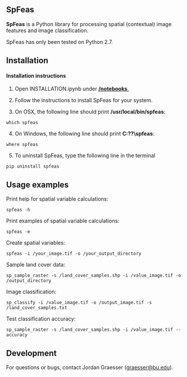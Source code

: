 SpFeas
-----

**SpFeas** is a Python library for processing spatial (contextual) image features and image classification.

SpFeas has only been tested on Python 2.7. 

Installation
------------
#### Installation instructions

1) Open INSTALLATION.ipynb under [**/notebooks**.](https://github.com/jgrss/spfeas/tree/master/notebooks)

2) Follow the instructions to install SpFeas for your system.

3) On OSX, the following line should print **/usr/local/bin/spfeas**:

```
which spfeas
```

4) On Windows, the following line should print **C:\??\spfeas**:

```
where spfeas
```

5) To uninstall SpFeas, type the following line in the terminal

```
pip uninstall spfeas
```

Usage examples
-----

Print help for spatial variable calculations:

```
spfeas -h
```

Print examples of spatial variable calculations:

```
spfeas -e
```

Create spatial variables:

```
spfeas -i /your_image.tif -o /your_output_directory
```

Sample land cover data:

```
sp_sample_raster -s /land_cover_samples.shp -i /value_image.tif -o /output_directory
```

Image classification:

```
sp_classify -i /value_image.tif -o /output_image.tif -s /land_cover_samples.txt
```

Test classification accuracy:

```
sp_sample_raster -s /land_cover_samples.shp -i /value_image.tif --accuracy
```


Development
-----------
For questions or bugs, contact Jordan Graesser (graesser@bu.edu).


